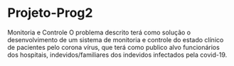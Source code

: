 # Projeto-Prog2
Monitoria e Controle
O problema descrito terá como solução o desenvolvimento de um sistema de monitoria e controle do estado clínico de pacientes pelo corona vírus, que terá como publico alvo funcionários dos hospitais, indevidos/familiares dos indevidos infectados pela covid-19.
